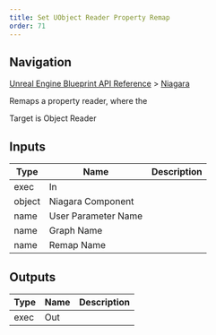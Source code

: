 ```yaml
---
title: Set UObject Reader Property Remap
order: 71
---
```

## Navigation

[Unreal Engine Blueprint API Reference](https://dev.epicgames.com/documentation/en-us/unreal-engine/BlueprintAPI) > [Niagara](https://dev.epicgames.com/documentation/en-us/unreal-engine/BlueprintAPI/Niagara)

Remaps a property reader, where the

Target is Object Reader

## Inputs

| Type | Name | Description |
| --- | --- | --- |
| exec | In |  |
| object | Niagara Component |  |
| name | User Parameter Name |  |
| name | Graph Name |  |
| name | Remap Name |  |

## Outputs

| Type | Name | Description |
| --- | --- | --- |
| exec | Out |  |
